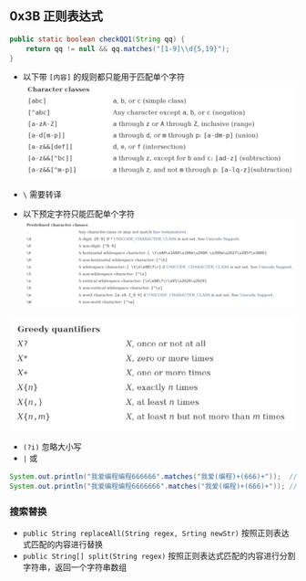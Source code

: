 ## 0x3B 正则表达式

```java
public static boolean checkQQ1(String qq) {
    return qq != null && qq.matches("[1-9]\\d{5,19}");
}
```

- 以下带 `[内容]` 的规则都只能用于匹配单个字符
  ![正则表达式1](../assets/0x3B%20正则表达式1.png)

- `\` 需要转译
- 以下预定字符只能匹配单个字符
  ![正则表达式2](../assets/0x3B%20正则表达式2.png)

![正则表达式3](../assets/0x3B%20正则表达式3.png)

- `(?i)` 忽略大小写
- `|` 或

```java
System.out.println("我爱编程编程666666".matches("我爱(编程)+(666)+"));  // true
System.out.println("我爱编程编程6666666".matches("我爱(编程)+(666)+")); // false
```

### 搜索替换

- `public String replaceAll(String regex, Srting newStr)` 按照正则表达式匹配的内容进行替换
- `public String[] split(String regex)` 按照正则表达式匹配的内容进行分割字符串，返回一个字符串数组